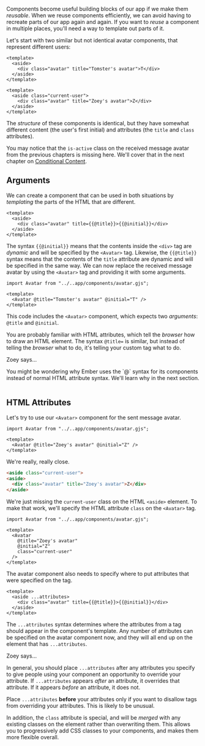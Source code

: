 Components become useful building blocks of our app if we make them _reusable_. When we reuse components efficiently, we can avoid having to recreate parts of our app again and again. If you want to _reuse_ a component in multiple places, you'll need a way to template out parts of it.

Let's start with two similar but not identical avatar components, that represent
different users:

```gjs {data-filename="app/components/received-message/avatar.gjs"}
<template>
  <aside>
    <div class="avatar" title="Tomster's avatar">T</div>
  </aside>
</template>
```

```gjs {data-filename="app/components/sent-message/avatar.gjs"}
<template>
  <aside class="current-user">
    <div class="avatar" title="Zoey's avatar">Z</div>
  </aside>
</template>
```

The _structure_ of these components is identical, but they have somewhat
different content (the user's first initial) and attributes (the `title` and `class`
attributes).

<div class="cta">
  <div class="cta-note">
    <div class="cta-note-body">
      <div class="cta-note-message">
        You may notice that the <code>is-active</code> class on the
        received message avatar from the previous chapters is missing here.
        We'll cover that in the next chapter on
        <a href="../conditional-content">Conditional Content</a>.
      </div>
    </div>
  </div>
</div>

## Arguments

We can create a component that can be used in both situations by _templating_
the parts of the HTML that are different.

```gjs {data-filename="app/components/avatar.gjs"}
<template>
  <aside>
    <div class="avatar" title={{@title}}>{{@initial}}</div>
  </aside>
</template>
```

The syntax `{{@initial}}` means that the contents inside the `<div>` tag are
_dynamic_ and will be specified by the `<Avatar>` tag. Likewise, the
`{{@title}}` syntax means that the contents of the `title` attribute are dynamic
and will be specified in the same way. We can now replace the received message
avatar by using the `<Avatar>` tag and providing it with some arguments.

```gjs {data-filename="app/components/received-message/avatar.gjs"}
import Avatar from "../..app/components/avatar.gjs";

<template>
  <Avatar @title="Tomster's avatar" @initial="T" />
</template>
```

This code includes the `<Avatar>` component, which expects two _arguments_:
`@title` and `@initial`.

You are probably familiar with HTML attributes, which tell the _browser_ how to
draw an HTML element. The syntax `@title=` is similar, but instead of telling
the _browser_ what to do, it's telling your custom tag what to do.

<div class="cta">
  <div class="cta-note">
    <div class="cta-note-body">
      <div class="cta-note-heading">Zoey says...</div>
      <div class="cta-note-message">
        <p>
          You might be wondering why Ember uses the `@` syntax for its
          components instead of normal HTML attribute syntax. We'll learn why
          in the next section.
        </p>
      </div>
    </div>
    <img src="/images/mascots/zoey.png" role="presentation" alt="">
  </div>
</div>

## HTML Attributes

Let's try to use our `<Avatar>` component for the sent message avatar.

```gjs {data-filename="app/components/sent-message/avatar.gjs"}
import Avatar from "../..app/components/avatar.gjs";

<template>
  <Avatar @title="Zoey's avatar" @initial="Z" />
</template>
```

We're really, really close.

```html {data-filename="output" data-diff="-1,+2"}
<aside class="current-user">
<aside>
  <div class="avatar" title="Zoey's avatar">Z</div>
</aside>
```

We're just missing the `current-user` class on the HTML `<aside>` element. To
make that work, we'll specify the HTML attribute `class` on the `<Avatar>` tag.

```gjs {data-filename="app/components/sent-message/avatar.gjs"}
import Avatar from "../..app/components/avatar.gjs";

<template>
  <Avatar
    @title="Zoey's avatar"
    @initial="Z"
    class="current-user"
  />
</template>
```

The avatar component also needs to specify where to put attributes that were
specified on the tag.

```gjs {data-filename="app/components/avatar.gjs"}
<template>
  <aside ...attributes>
    <div class="avatar" title={{@title}}>{{@initial}}</div>
  </aside>
</template>
```

The `...attributes` syntax determines where the attributes from a tag should
appear in the component's template. Any number of attributes can be specified on
the avatar component now, and they will all end up on the element that has
`...attributes`.

<div class="cta">
  <div class="cta-note">
    <div class="cta-note-body">
      <div class="cta-note-heading">Zoey says...</div>
      <div class="cta-note-message">
        <p>
          In general, you should place <code>...attributes</code> after any attributes you
          specify to give people using your component an opportunity to override your attribute.
          If <code>...attributes</code> appears <em>after</em> an attribute,
          it overrides that attribute. If it appears <em>before</em> an attribute, it
          does not.</p>
        <p>
          Place <code>...attributes</code>
          <strong>before</strong> your attributes only if you want to disallow tags from
          overriding your attributes. This is likely to be unusual.
        </p>
        <p>
          In addition, the <code>class</code> attribute is special, and will be
          <em>merged</em> with any existing classes on the element rather than
          overwriting them. This allows you to progressively add CSS classes to
          your components, and makes them more flexible overall.
        </p>
      </div>
    </div>
    <img src="/images/mascots/zoey.png" role="presentation" alt="">
  </div>
</div>
